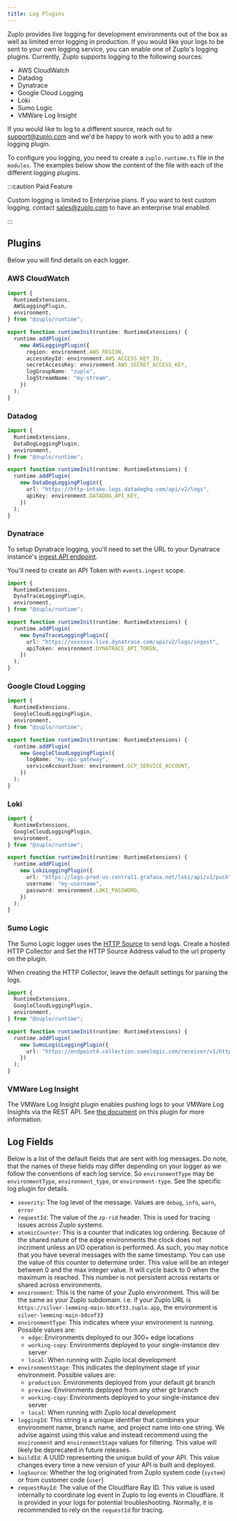 ```yaml
---
title: Log Plugins
---
```


Zuplo provides live logging for development environments out of the box as well
as limited error logging in production. If you would like your logs to be sent
to your own logging service, you can enable one of Zuplo's logging plugins.
Currently, Zuplo supports logging to the following sources:

- AWS CloudWatch
- Datadog
- Dynatrace
- Google Cloud Logging
- Loki
- Sumo Logic
- VMWare Log Insight

If you would like to log to a different source, reach out to support@zuplo.com
and we'd be happy to work with you to add a new logging plugin.

To configure you logging, you need to create a `zuplo.runtime.ts` file in the
`modules`. The examples below show the content of the file with each of the
different logging plugins.

:::caution Paid Feature

Custom logging is limited to Enterprise plans. If you want to test custom
logging, contact [sales@zuplo.com](mailto:sales@zuplo.com) to have an enterprise
trial enabled.

:::

## Plugins

Below you will find details on each logger.

### AWS CloudWatch

```ts
import {
  RuntimeExtensions,
  AWSLoggingPlugin,
  environment,
} from "@zuplo/runtime";

export function runtimeInit(runtime: RuntimeExtensions) {
  runtime.addPlugin(
    new AWSLoggingPlugin({
      region: environment.AWS_REGION,
      accessKeyId: environment.AWS_ACCESS_KEY_ID,
      secretAccessKey: environment.AWS_SECRET_ACCESS_KEY,
      logGroupName: "zuplo",
      logStreamName: "my-stream",
    })
  );
}
```

### Datadog

```ts
import {
  RuntimeExtensions,
  DataDogLoggingPlugin,
  environment,
} from "@zuplo/runtime";

export function runtimeInit(runtime: RuntimeExtensions) {
  runtime.addPlugin(
    new DataDogLoggingPlugin({
      url: "https://http-intake.logs.datadoghq.com/api/v2/logs",
      apiKey: environment.DATADOG_API_KEY,
    })
  );
}
```

### Dynatrace

To setup Dynatrace logging, you'll need to set the URL to your Dynatrace
instance's
[ingest API endpoint](https://www.dynatrace.com/support/help/dynatrace-api/environment-api/events-v2/post-event).

You'll need to create an API Token with `events.ingest` scope.

```ts
import {
  RuntimeExtensions,
  DynaTraceLoggingPlugin,
  environment,
} from "@zuplo/runtime";

export function runtimeInit(runtime: RuntimeExtensions) {
  runtime.addPlugin(
    new DynaTraceLoggingPlugin({
      url: "https://xxxxxxx.live.dynatrace.com/api/v2/logs/ingest",
      apiToken: environment.DYNATRACE_API_TOKEN,
    })
  );
}
```

### Google Cloud Logging

```ts
import {
  RuntimeExtensions,
  GoogleCloudLoggingPlugin,
  environment,
} from "@zuplo/runtime";

export function runtimeInit(runtime: RuntimeExtensions) {
  runtime.addPlugin(
    new GoogleCloudLoggingPlugin({
      logName: "my-api-gateway",
      serviceAccountJson: environment.GCP_SERVICE_ACCOUNT,
    })
  );
}
```

### Loki

```ts
import {
  RuntimeExtensions,
  GoogleCloudLoggingPlugin,
  environment,
} from "@zuplo/runtime";

export function runtimeInit(runtime: RuntimeExtensions) {
  runtime.addPlugin(
    new LokiLoggingPlugin({
      url: "https://logs-prod-us-central1.grafana.net/loki/api/v1/push",
      username: "my-username",
      password: environment.LOKI_PASSWORD,
    })
  );
}
```

### Sumo Logic

The Sumo Logic logger uses the
[HTTP Source](https://help.sumologic.com/docs/send-data/hosted-collectors/http-source/logs-metrics/)
to send logs. Create a hosted HTTP Collector and Set the HTTP Source Address
valud to the url property on the plugin.

When creating the HTTP Collector, leave the default settings for parsing the
logs.

```ts
import {
  RuntimeExtensions,
  GoogleCloudLoggingPlugin,
  environment,
} from "@zuplo/runtime";

export function runtimeInit(runtime: RuntimeExtensions) {
  runtime.addPlugin(
    new SumoLogicLoggingPlugin({
      url: "https://endpoint4.collection.sumologic.com/receiver/v1/http/XXXXXX",
    })
  );
}
```

### VMWare Log Insight

The VMWare Log Insight plugin enables pushing logs to your VMWare Log Insights
via the REST API. See [the document](./log-plugin-vmware-log-insight.md) on this
plugin for more information.

## Log Fields

Below is a list of the default fields that are sent with log messages. Do note,
that the names of these fields may differ depending on your logger as we follow
the conventions of each log service. So `environmentType` may be
`environmentType`, `environment_type`, or `environment-type`. See the specific
log plugin for details.

- `severity`: The log level of the message. Values are `debug`, `info`, `warn`,
  `error`
- `requestId`: The value of the `zp-rid` header. This is used for tracing issues
  across Zuplo systems.
- `atomicCounter`: This is a counter that indicates log ordering. Because of the
  shared nature of the edge environments the clock does not incriment unless an
  I/O operation is performed. As such, you may notice that you have several
  messages with the same timestamp. You can use the value of this counter to
  determine order. This value will be an integer between 0 and the max integer
  value. It will cycle back to 0 when the maximum is reached. This number is not
  persistent across restarts or shared across environments.
- `environment`: This is the name of your Zuplo environment. This will be the
  same as your Zuplo subdomain. i.e. if your Zuplo URL is
  `https://silver-lemming-main-b0cef33.zuplo.app`, the environment is
  `silver-lemming-main-b0cef33`
- `environmentType`: This indicates where your environment is running. Possible
  values are:
  - `edge`: Environments deployed to our 300+ edge locations
  - `working-copy`: Environments deployed to your single-instance dev server
  - `local`: When running with Zuplo local development
- `environmentStage`: This indicates the deployment stage of your environment.
  Possible values are:
  - `production`: Environments deployed from your default git branch
  - `preview`: Environments deployed from any other git branch
  - `working-copy`: Environments deployed to your single-instance dev server
  - `local`: When running with Zuplo local development
- `loggingId`: This string is a unique identifier that combines your environment
  name, branch name, and project name into one string. We advise against using
  this value and instead recommend using the `environment` and
  `environmentStage` values for filtering. This value will likely be deprecated
  in future releases.
- `buildId`: A UUID representing the unique build of your API. This value
  changes every time a new version of your API is built and deployed.
- `logSource`: Whether the log originated from Zuplo system code (`system`) or
  from customer code (`user`)
- `requestRayId`: The value of the Cloudflare Ray ID. This value is used
  internally to coordinate log event in Zuplo to log events in Cloudflare. It is
  provided in your logs for potential troubleshooting. Normally, it is
  recommended to rely on the `requestId` for tracing.

